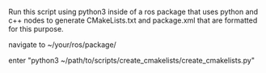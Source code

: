 Run this script using python3 inside of a ros package that uses python and c++ nodes to generate CMakeLists.txt and package.xml that are formatted for this purpose.

navigate to ~/your/ros/package/

enter "python3 ~/path/to/scripts/create_cmakelists/create_cmakelists.py"


